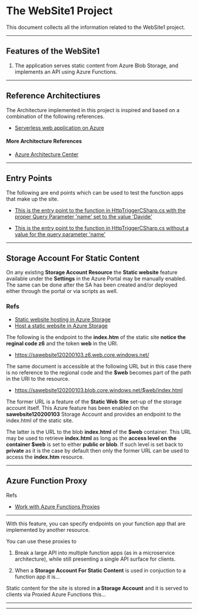 
# The WebSite1 Project

This document collects all the information related to the WebSite1 project.

---

## Features of the WebSite1

1. The application serves static content from Azure Blob Storage, and implements an API using Azure Functions. 

---

## Reference Architectiures



The Architecture implemented in this project is inspired and based on a combination of the following references. 

- [Serverless web application on Azure](https://docs.microsoft.com/en-us/azure/architecture/reference-architectures/serverless/web-app) 

#### More Architecture References

- [Azure Architecture Center](https://docs.microsoft.com/en-us/azure/architecture/)

---

## Entry Points

The following are end points which can be used to test the function apps that make up the site.

- [This is the entry point to the function in HttpTriggerCSharp.cs with the proper Query Parameter 'name' set to the value 'Davide'](https://fa-ntt-fa1ws1.azurewebsites.net/api/HttpTriggerCSharp?code=sM4PUqS92Vj0XcHFa0PtTlOwdx1o7CEd5mc5poh581njHbYcF3M%2Fhw%3D%3D&name=Davide)

- [This is the entry point to the function in HttpTriggerCSharp.cs without a value for the query parameter 'name'](https://fa-ntt-fa1ws1.azurewebsites.net/api/HttpTriggerCSharp?code=sM4PUqS92Vj0XcHFa0PtTlOwdx1o7CEd5mc5poh581njHbYcF3M%2Fhw%3D%3D)

---
## Storage Account For Static Content

On any existing **Storage Account Resource** the **Static website** feature available under the **Settings** in the Azure Portal may be manually enabled. The same can be done after the SA has been created and/or deployed either through the portal or via scripts as well.

### Refs

- [Static website hosting in Azure Storage](https://docs.microsoft.com/en-us/azure/storage/blobs/storage-blob-static-website)  
- [Host a static website in Azure Storage](https://docs.microsoft.com/en-us/azure/storage/blobs/storage-blob-static-website-how-to?tabs=azure-portal#portal-find-url)

The following is the endpoint to the **index.htm** of the static site **notice the reginal code z6** and the token **web** in the URI.

- https://sawebsite120200103.z6.web.core.windows.net/

The same document is accessible at the following URL but in this case there is no reference to the regional code and the **$web** becomes part of the path in the URI to the resource.

- https://sawebsite120200103.blob.core.windows.net/$web/index.html

The former URL is a feature of the **Static Web Site** set-up of the storage account itself. This Azure feature has been enabled on the **sawebsite120200103** Storage Account and provides an endpoint to the index.html of the static site.

The latter is the URL to the blob **index.html** of the **$web** container. This URL may be used to retrieve **index.html** as long as the **access level on the container $web** is set to either **public or blob**. If such level is set back to **private** as it is the case by default then only the former URL can be used to access the **index.htm** resource. 

---

## Azure Function Proxy 

Refs

- [Work with Azure Functions Proxies](https://docs.microsoft.com/en-us/azure/azure-functions/functions-proxies)

---
With this feature, you can specify endpoints on your function app that are implemented by another resource. 

You can use these proxies to 

1. Break a large API into multiple function apps (as in a microservice architecture), while still presenting a single API surface for clients.

2. When a **Storage Account For Static Content** is used in conjuction to a function app it is...

Static content for the site is stored in **a Storage Account** and it is served to clients via Proxied Azure Functions this... 

---



---
